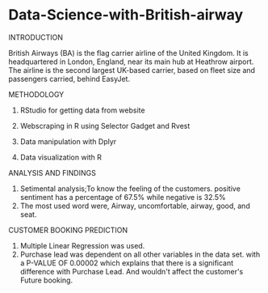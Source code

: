 # Data-Science-with-British-airway

INTRODUCTION

British Airways (BA) is the flag carrier airline of the United Kingdom. It is headquartered in London, England, near its main hub at Heathrow airport.
The airline is the second largest UK-based carrier, based on fleet size and passengers carried, behind EasyJet.

METHODOLOGY

1. RStudio for getting data from website

2. Webscraping in R using Selector Gadget and Rvest

3. Data manipulation with Dplyr

4. Data visualization with R

ANALYSIS AND FINDINGS
1. Setimental analysis;To know the feeling of the customers. 
 positive sentiment has a percentage of 67.5% while  negative is 32.5%
2. The most used word were, Airway, uncomfortable, airway, good, and seat.

CUSTOMER  BOOKING PREDICTION

1. Multiple Linear Regression was used.
2. Purchase lead was dependent on all other variables in the data set.
with a P-VALUE OF 0.00002 which explains that there is a significant difference with  Purchase Lead. And wouldn't affect the customer's Future booking.
